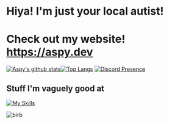 # Hiya! I'm just your local autist!
# Check out my website! https://aspy.dev
[![Aspy's github stats](https://github-readme-stats.vercel.app/api?username=SomeAspy&count_private=true&include_all_commits=true&show_icons=true&theme=dark&hide_border=true)](https://github.com/anuraghazra/github-readme-stats)[![Top Langs](https://github-readme-stats.vercel.app/api/top-langs/?username=SomeAspy&layout=compact&theme=dark&count_private=true&hide_border=true&langs_count=10)](https://github.com/anuraghazra/github-readme-stats)
[![Discord Presence](https://lanyard.cnrad.dev/api/516750892372852754)](https://discord.com/users/516750892372852754)
## Stuff I'm vaguely good at
[![My Skills](https://skillicons.dev/icons?i=js,html,css,cloudflare,git,java,linux,md,nginx,nodejs,py,vscode,react,raspberrypi,discord)](https://skillicons.dev)

![birb](https://user-images.githubusercontent.com/33640860/149058683-8ca11612-6e8d-4a91-8a0f-ae9cf0cf02f6.png)
